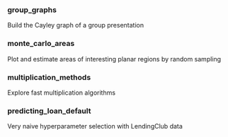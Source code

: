 ### group_graphs

Build the Cayley graph of a group presentation

### monte_carlo_areas

Plot and estimate areas of interesting planar regions by random sampling

### multiplication_methods

Explore fast multiplication algorithms

### predicting_loan_default

Very naive hyperparameter selection with LendingClub data
